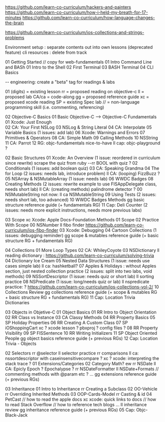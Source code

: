 https://github.com/learn-co-curriculum/hackers-and-painters
https://github.com/learn-co-curriculum/how-i-held-my-breath-for-17-minutes
https://github.com/learn-co-curriculum/how-language-changes-the-brain

https://github.com/learn-co-curriculum/ios-collections-and-strings-problems

Environment setup : separate contents out into own lessons (deprecated feature)
cli resources : delete from track

01 Getting Started
  // copy for web-fundamentals
  01 Intro Command Line and BASh
    01 Intro to the Shell
    02 First Terminal
    03 BASH Terminal
    04 CLI Basics


-- engineering: create a "beta" tag for readings & labs

01 (digits) = existing lesson
rr = proposed reading on objective-c
ll = proposed lab
CA/ca = code-along
gg = proposed reference guide
xc = proposed xcode reading
SP = existing Spec lab
// = non-language programming skill (i.e. commenting, referencing)

02 Objective-C Basics
  01 Basic Objective-C --> Objective-C Fundamentals
    01 Xcode: Just Enough  
    02 CA: Your First NSLog
    03 NSLog & String Literal
    04 CA: Interpolate
    05 Variable Basics         (1 issues: add lab)
    06 Xcode: Warnings and Errors
    07 Primitives & Operators
    08 CA: Simple Math
    09 Calling Methods
    10 NSString
    11 CA: Parrot
    12 RG: objc-fundamentals
    nice-to-have ll cap: objc-playground ?

  02 Basic Structures
    01 Xcode: An Overview (1 issue: reordered in curriculum since rewrite)
    scrape the quiz from ruby --rr BOOL with quiz ?
    02 Conditionals       (1 issues: add boolean quiz)
    03 CA: Speaking Grandma
    04 The for Loop       (2 issues: needs lab, introduce problem)
    ll CA: (looping) FizzBuzz ?
    05 NSArray & NSMutableArray (1 issue: needs lab)
    06 WWDC Badges
    08 Creating Methods   (2 issues: rewrite example to use FISAppDelegate class, needs short lab)
    ll CA: (creating methods) palindrome detector ?
    00 NSMutableString
    not now: ll ca NSMutableString
    09 Using Tests        (2 issues: needs short lab, too advanced)
    10 WWDC Badges Methods
    gg basic structure reference guide (+ fundamentals RG)
    11 Cap: Deli Counter  (2 issues: needs more explicit instructions, needs more previous labs)

  03 Scope
    xc Xcode: Apple Docs-Foundation Methods
    01 Scope
    02 Practice With Scope
    00 NSNumber
    ll fibo finder https://github.com/learn-co-curriculum/ios-fibo-finder
    03 Xcode: Debugging
    04 Cartoon Collections (1 issues: debugging reminder)
    gg scope & mutables reference guide (+ basic structure RG + fundamentals RG)

  04 Collections
    01 More Loop Types
    02 CA: WhileyCoyote
    03 NSDictionary
    ll reading dictionary : https://github.com/learn-co-curriculum/solving-trivia
    04 Dictionary Ice Cream
    05 Nested Data Structures  (1 issue: needs use cases simple lab)
    ll ca: hashketball?
    07 Apples & Holidays : without Apples section, just nested collection practice (2 issues: split into two labs, void methods)
    09 NSSortDescriptor        (1 issue: needs quiz or short lab)
    ll sorting practice
    08 NSPredicate             (1 issue: long/needs quiz or lab)
    ll nspredicate practice: ? https://github.com/learn-co-curriculum/ios-collections-vol-2/
    10 Collections Review
    gg collections reference guide (+ scope & mutables RG + basic structure RG + fundamentals RG)
    11 Cap: Location Trivia Dictionaries


03 Objects in Objetive-C
  01 Object Basics
    01 RR Intro to Object Orientation
    02 RR Class vs Instance
    03 CA Classy Methods
    04 RR Property Basics
    05 SP Holiday Properties 
    06 RR Creating A Custom Class
    07 SP iOShoppingCart
    xc ? xcode lesson ? pbxproj ? config files ?
    08 RR Property Visibility
    09 SP FISSentence
    10 RR Writing Initializers
    11 SP Object Oriented People
    gg object basics reference guide (+ previous RGs)
    12 Cap: Location Trivia - Objects

  02 Selectors
    rr @selector
    ll selector practice
    rr comparisons
    ll ca: nssortdescriptor with caseinsensitivecompare ?
    xc ? xcode: interpreting the stack trace ?
    01 Extensions/Categories
    02 Category Math? ew
    rr NSDate
    ll CA: Epicly Epoch ? Epochalypse ?
    rr NSDateFormatter
    ll NSDate+Formats
    // commenting methods with @param etc ?
    ...
    gg extensions reference guide (+ previous RGs)

  03 Inheritance
    01 Intro to Inheritance
    rr Creating a Subclass
    02 OO-Vehicle
    rr Overriding Inherited Methods
    03 OOP-Cards-Model
    rr Casting & id
    04 PetCast
    // how to read the apple docs
    xc xcode: quick links to docs
    // how to read Stack Overflow
    // how to reference tech blogs
    ...
    ll inheritance review
    gg inheritance reference guide (+ previous RGs)
    05 Cap: Objc-Black-Jack




    


    
